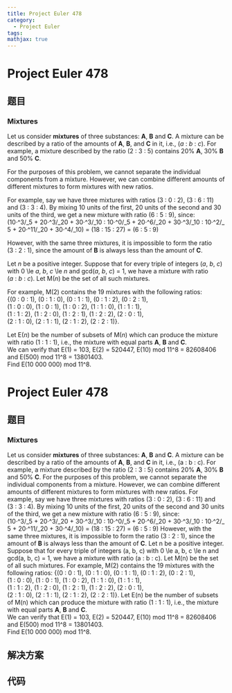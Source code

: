 ```yaml
---
title: Project Euler 478
category:
  - Project Euler
tags:
mathjax: true
---
```

<escape><!-- more --></escape>
    
# Project Euler 478
## 题目
### Mixtures


Let us consider <b>mixtures</b> of three substances: <b>A</b>, <b>B</b> and <b>C</b>. A mixture can be described by a ratio of the amounts of <b>A</b>, <b>B</b>, and <b>C</b> in it, i.e., (<var>a</var> : <var>b</var> : <var>c</var>). For example, a mixture described by the ratio (2 : 3 : 5) contains 20% <b>A</b>, 30% <b>B</b> and 50% <b>C</b>.

For the purposes of this problem, we cannot separate the individual components from a mixture. However, we can combine different amounts of different mixtures to form mixtures with new ratios.

For example, say we have three mixtures with ratios (3 : 0 : 2), (3 : 6 : 11) and (3 : 3 : 4). By mixing 10 units of the first, 20 units of the second and 30 units of the third, we get a new mixture with ratio (6 : 5 : 9), since:<br />
(10·^3/_5 + 20·^3/_20 + 30·^3/_10 : 10·^0/_5 + 20·^6/_20 + 30·^3/_10 : 10·^2/_5 + 20·^11/_20 + 30·^4/_10)
= (18 : 15 : 27) = (6 : 5 : 9)

However, with the same three mixtures, it is impossible to form the ratio (3 : 2 : 1), since the amount of <b>B</b> is always less than the amount of <b>C</b>.

Let <var>n</var> be a positive integer. Suppose that for every triple of integers (<var>a</var>, <var>b</var>, <var>c</var>) with 0 \le <var>a</var>, <var>b</var>, <var>c</var> \le <var>n</var> and gcd(<var>a</var>, <var>b</var>, <var>c</var>) = 1, we have a mixture with ratio (<var>a</var> : <var>b</var> : <var>c</var>). Let M(<var>n</var>) be the set of all such mixtures.

For example, M(2) contains the 19 mixtures with the following ratios:<br />
{(0 : 0 : 1), (0 : 1 : 0), (0 : 1 : 1), (0 : 1 : 2), (0 : 2 : 1), <br />
(1 : 0 : 0), (1 : 0 : 1), (1 : 0 : 2), (1 : 1 : 0), (1 : 1 : 1), <br />
(1 : 1 : 2), (1 : 2 : 0), (1 : 2 : 1), (1 : 2 : 2), (2 : 0 : 1), <br />
(2 : 1 : 0), (2 : 1 : 1), (2 : 1 : 2), (2 : 2 : 1)}.

Let E(<var>n</var>) be the number of subsets of M(<var>n</var>) which can produce the mixture with ratio (1 : 1 : 1), i.e., the mixture with equal parts <b>A</b>, <b>B</b> and <b>C</b>. <br />
We can verify that E(1) = 103, E(2) = 520447, E(10) mod 11^8 = 82608406 and E(500) mod 11^8 = 13801403.<br />
Find E(10 000 000) mod 11^8.



# Project Euler 478
## 题目
### Mixtures

Let us consider **mixtures** of three substances: **A**, **B** and **C**. A mixture can be described by a ratio of the amounts of **A**, **B**, and **C** in it, i.e., (a&nbsp;:&nbsp;b&nbsp;:&nbsp;c). For example, a mixture described by the ratio (2&nbsp;:&nbsp;3&nbsp;:&nbsp;5) contains 20% **A**, 30% **B** and 50% **C**.
For the purposes of this problem, we cannot separate the individual components from a mixture. However, we can combine different amounts of different mixtures to form mixtures with new ratios.
For example, say we have three mixtures with ratios (3&nbsp;:&nbsp;0&nbsp;:&nbsp;2), (3&nbsp;:&nbsp;6&nbsp;:&nbsp;11) and (3&nbsp;:&nbsp;3&nbsp;:&nbsp;4). By mixing 10 units of the first, 20 units of the second and 30 units of the third, we get a new mixture with ratio (6&nbsp;:&nbsp;5&nbsp;:&nbsp;9), since:
(10·^3/_5&nbsp;+&nbsp;20·^3/_20&nbsp;+&nbsp;30·^3/_10&nbsp;:&nbsp;10·^0/_5&nbsp;+&nbsp;20·^6/_20&nbsp;+&nbsp;30·^3/_10&nbsp;:&nbsp;10·^2/_5&nbsp;+&nbsp;20·^11/_20&nbsp;+&nbsp;30·^4/_10) = (18&nbsp;:&nbsp;15&nbsp;:&nbsp;27) = (6&nbsp;:&nbsp;5&nbsp;:&nbsp;9)
However, with the same three mixtures, it is impossible to form the ratio (3&nbsp;:&nbsp;2&nbsp;:&nbsp;1), since the amount of **B** is always less than the amount of **C**.
Let n be a positive integer. Suppose that for every triple of integers (a, b, c) with 0 \le a, b, c \le n and gcd(a, b, c) = 1, we have a mixture with ratio (a&nbsp;:&nbsp;b&nbsp;:&nbsp;c). Let M(n) be the set of all such mixtures.
For example, M(2) contains the 19 mixtures with the following ratios:
{(0&nbsp;:&nbsp;0&nbsp;:&nbsp;1), (0&nbsp;:&nbsp;1&nbsp;:&nbsp;0), (0&nbsp;:&nbsp;1&nbsp;:&nbsp;1), (0&nbsp;:&nbsp;1&nbsp;:&nbsp;2), (0&nbsp;:&nbsp;2&nbsp;:&nbsp;1),<br>(1&nbsp;:&nbsp;0&nbsp;:&nbsp;0), (1&nbsp;:&nbsp;0&nbsp;:&nbsp;1), (1&nbsp;:&nbsp;0&nbsp;:&nbsp;2), (1&nbsp;:&nbsp;1&nbsp;:&nbsp;0), (1&nbsp;:&nbsp;1&nbsp;:&nbsp;1),<br>(1&nbsp;:&nbsp;1&nbsp;:&nbsp;2), (1&nbsp;:&nbsp;2&nbsp;:&nbsp;0), (1&nbsp;:&nbsp;2&nbsp;:&nbsp;1), (1&nbsp;:&nbsp;2&nbsp;:&nbsp;2), (2&nbsp;:&nbsp;0&nbsp;:&nbsp;1),<br>(2&nbsp;:&nbsp;1&nbsp;:&nbsp;0), (2&nbsp;:&nbsp;1&nbsp;:&nbsp;1), (2&nbsp;:&nbsp;1&nbsp;:&nbsp;2), (2&nbsp;:&nbsp;2&nbsp;:&nbsp;1)}.
Let E(n) be the number of subsets of M(n) which can produce the mixture with ratio (1 : 1 : 1), i.e., the mixture with equal parts **A**, **B** and **C**.<br>We can verify that E(1) = 103, E(2) = 520447, E(10)&nbsp;mod&nbsp;11^8 = 82608406 and E(500)&nbsp;mod&nbsp;11^8 = 13801403.<br>Find E(10&nbsp;000&nbsp;000)&nbsp;mod&nbsp;11^8.


## 解决方案


## 代码


